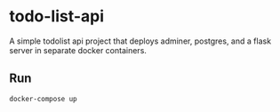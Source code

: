 # todo-list-api
A simple todolist api project that deploys adminer, postgres, and a flask server in separate docker containers.

## Run
```
docker-compose up
```
